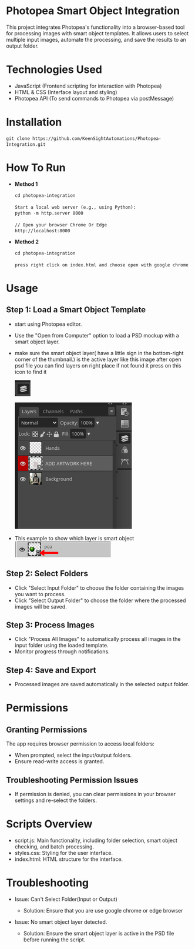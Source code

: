 # Photopea Smart Object Integration

This project integrates Photopea's functionality into a browser-based tool for processing images with smart object templates. It allows users to select multiple input images, automate the processing, and save the results to an output folder.

# Technologies Used
* JavaScript (Frontend scripting for interaction with Photopea)
* HTML & CSS (Interface layout and styling)
* Photopea API (To send commands to Photopea via postMessage)

# Installation

    git clone https://github.com/KeenSightAutomations/Photopea-Integration.git

# How To Run

* **Method 1**
    ```
    cd photopea-integration

    Start a local web server (e.g., using Python):
    python -m http.server 8000

    // Open your browser Chrome Or Edge
    http://localhost:8000
    ```

* **Method 2**
    ```
    cd photopea-integration

    press right click on index.html and choose open with google chrome
    ```


# Usage
## Step 1: Load a Smart Object Template
* start using Photopea editor.
* Use the "Open from Computer" option to load a PSD mockup with a smart object layer.

* make sure the smart object layer( have a little sign in the bottom-right corner of the thumbnail.) is the active layer like this image after open psd file you can find layers on right place if not found it press on this icon to find it 

  ![alt text](images/image-1.png)

    ![alt text](images/image.png)

* This example to show which layer is smart object
    ![alt text](images/image-2.png)



## Step 2: Select Folders
* Click "Select Input Folder" to choose the folder containing the images you want to process.
* Click "Select Output Folder" to choose the folder where the processed images will be saved.

## Step 3: Process Images
* Click "Process All Images" to automatically process all images in the input folder using the loaded template.
* Monitor progress through notifications.

## Step 4: Save and Export
* Processed images are saved automatically in the selected output folder.


# Permissions
## Granting Permissions
The app requires browser permission to access local folders:
* When prompted, select the input/output folders.
* Ensure read-write access is granted.
## Troubleshooting Permission Issues
* If permission is denied, you can clear permissions in your browser settings and re-select the folders.


# Scripts Overview
* script.js: Main functionality, including folder selection, smart object checking, and batch processing.
* styles.css: Styling for the user interface.
* index.html: HTML structure for the interface.

# Troubleshooting
* Issue: Can't Select Folder(Input or Output)
    * Solution: Ensure that you are use google chrome or edge browser

* Issue: No smart object layer detected.

    * Solution: Ensure the smart object layer is active in the PSD file before running the script.
